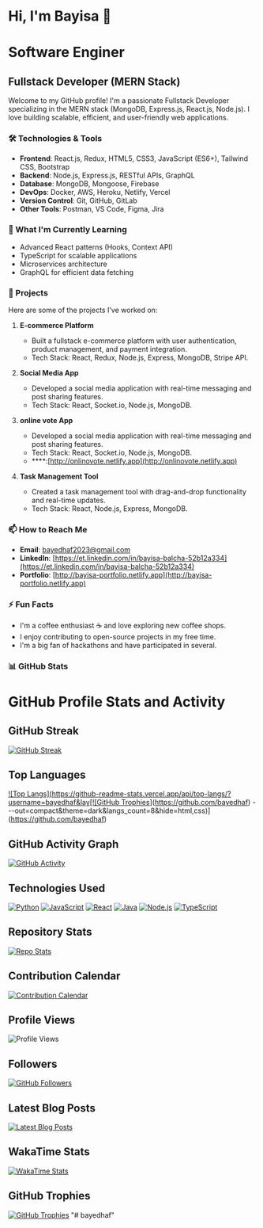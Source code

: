 # Hi, I'm Bayisa 👋

# Software Enginer
## Fullstack Developer (MERN Stack)

Welcome to my GitHub profile! I'm a passionate Fullstack Developer specializing in the MERN stack (MongoDB, Express.js, React.js, Node.js). I love building scalable, efficient, and user-friendly web applications. 

### 🛠️ Technologies & Tools

- **Frontend**: React.js, Redux, HTML5, CSS3, JavaScript (ES6+), Tailwind CSS, Bootstrap
- **Backend**: Node.js, Express.js, RESTful APIs, GraphQL
- **Database**: MongoDB, Mongoose, Firebase
- **DevOps**: Docker, AWS, Heroku, Netlify, Vercel
- **Version Control**: Git, GitHub, GitLab
- **Other Tools**: Postman, VS Code, Figma, Jira

### 🌱 What I'm Currently Learning

- Advanced React patterns (Hooks, Context API)
- TypeScript for scalable applications
- Microservices architecture
- GraphQL for efficient data fetching

### 💼 Projects

Here are some of the projects I've worked on:

1. **E-commerce Platform**  
   - Built a fullstack e-commerce platform with user authentication, product management, and payment integration.
   - Tech Stack: React, Redux, Node.js, Express, MongoDB, Stripe API.

2. **Social Media App**  
   - Developed a social media application with real-time messaging and post sharing features.
   - Tech Stack: React, Socket.io, Node.js, MongoDB.
  
3. **online vote App**  
   - Developed a social media application with real-time messaging and post sharing features.
   - Tech Stack: React, Socket.io, Node.js, MongoDB.
   - ****:[http://onlinovote.netlify.app](http://onlinovote.netlify.app)

4. **Task Management Tool**  
   - Created a task management tool with drag-and-drop functionality and real-time updates.
   - Tech Stack: React, Node.js, Express, MongoDB.

### 📫 How to Reach Me

- **Email**: [bayedhaf2023@gmail.com](mailto:bayedhaf2023@gmail.com)
- **LinkedIn**: [https://et.linkedin.com/in/bayisa-balcha-52b12a334](https://et.linkedin.com/in/bayisa-balcha-52b12a334)
- **Portfolio**: [http://bayisa-portfolio.netlify.app](http://bayisa-portfolio.netlify.app)

### ⚡ Fun Facts

- I'm a coffee enthusiast ☕ and love exploring new coffee shops.
- I enjoy contributing to open-source projects in my free time.
- I'm a big fan of hackathons and have participated in several.

### 📊 GitHub Stats
# GitHub Profile Stats and Activity




## GitHub Streak
[![GitHub Streak](https://github-readme-streak-stats.herokuapp.com/?user=bayedhaf&theme=dark)](https://git.io/streak-stats)



## Top Languages
[![Top Langs](https://github-readme-stats.vercel.app/api/top-langs/?username=bayedhaf&lay[![GitHub Trophies](https://github-profile-trophy.vercel.app/?username=bayedhaf&theme=onedark&row=2&column=3)](https://github.com/bayedhaf)
---out=compact&theme=dark&langs_count=8&hide=html,css)](https://github.com/bayedhaf)

## GitHub Activity Graph
[![GitHub Activity](https://github-readme-activity-graph.cyclic.app/graph?username=bayedhaf&theme=react&area=true&hide_border=true)](https://github.com/bayedhaf)

## Technologies Used
[![Python](https://img.shields.io/badge/Python-3776AB?style=flat&logo=python&logoColor=white)](https://python.org)
[![JavaScript](https://img.shields.io/badge/JavaScript-F7DF1E?style=flat&logo=javascript&logoColor=black)](https://developer.mozilla.org/en-US/docs/Web/JavaScript)
[![React](https://img.shields.io/badge/React-61DAFB?style=flat&logo=react&logoColor=black)](https://reactjs.org)
[![Java](https://img.shields.io/badge/Java-ED8B00?style=flat&logo=java&logoColor=white)](https://java.com)
[![Node.js](https://img.shields.io/badge/Node.js-339933?style=flat&logo=node.js&logoColor=white)](https://nodejs.org)
[![TypeScript](https://img.shields.io/badge/TypeScript-3178C6?style=flat&logo=typescript&logoColor=white)](https://typescriptlang.org)

## Repository Stats
[![Repo Stats](https://github-readme-stats.vercel.app/api/pin/?username=bayedhaf&repo=your-repo-name&theme=dark)](https://github.com/bayedhaf/Online-vote-App)

## Contribution Calendar
[![Contribution Calendar](https://github-readme-activity-graph.cyclic.app/graph?username=bayedhaf&theme=github&area=true&hide_border=true)](https://github.com/bayedhaf)

## Profile Views
![Profile Views](https://komarev.com/ghpvc/?username=bayedhaf&color=blue&style=flat)

## Followers
[![GitHub Followers](https://img.shields.io/github/followers/bayedhaf?label=Follow&style=social)](https://github.com/bayedhaf)

## Latest Blog Posts
[![Latest Blog Posts](https://github-readme-blog-posts.vercel.app/api/posts?username=bayedhaf&count=3)](https://your-blog-url.com)

## WakaTime Stats
[![WakaTime Stats](https://github-readme-stats.vercel.app/api/wakatime?username=bayedhaf&theme=dark&layout=compact&range=last_7_days)](https://wakatime.com/@bayedhaf)

## GitHub Trophies
[![GitHub Trophies](https://github-profile-trophy.vercel.app/?username=bayedhaf&theme=onedark&row=2&column=3)](https://github.com/bayedhaf)
"# bayedhaf" 
